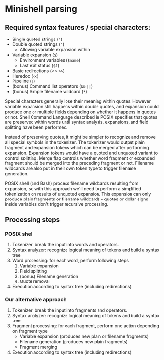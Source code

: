 
# Minishell parsing

## Required syntax features / special characters:

* Single quoted strings (`'`)
* Double quoted strings (`"`)
  * Allowing variable expansion within
* Variable expansion (`$`)
  * Environment variables (`$name`)
  * Last exit status (`$?`)
* Basic redirections (`<` `>` `>>`)
* Heredoc (`<<`)
* Pipeline (`|`)
* (bonus) Command list operators (`&&` `||`)
* (bonus) Simple filename wildcard (`*`)

Special characters generally lose their meaning within quotes.
However variable expansion still happens within double quotes, and expansion could produce one or multiple fields depending on whether it happens in quotes or not.
Shell Command Language described in POSIX specifies that quotes are preserved within words until syntax analysis, expansions, and field splitting have been performed.

Instead of preserving quotes, it might be simpler to recognize and remove all special symbols in the tokenizer.
The tokenizer would output plain fragment and expansion tokens which can be merged after performing expansion.
Expansion tokens would have a quoted and unquoted variant to control splitting.
Merge flag controls whether word fragment or expanded fragment should be merged into the preceding fragment or not.
Filename wildcards are also put in their own token type to trigger filename generation.

POSIX shell (and Bash) process filename wildcards resulting from expansion, so with this approach we'll need to perform a simplified tokenization on results of unquoted expansion.
This expansion can only produce plain fragments or filename wildcards - quotes or dollar signs inside variables don't trigger recursive processing.

## Processing steps

### POSIX shell

1. Tokenizer: break the input into words and operators.
2. Syntax analyzer: recognize logical meaning of tokens and build a syntax tree
3. Word processing: for each word, perform following steps
    1. Variable expansion
    2. Field splitting
    3. (bonus) Filename generation
    4. Quote removal
4. Execution according to syntax tree (including redirections)

### Our alternative approach

1. Tokenizer: break the input into fragments and operators.
2. Syntax analyzer: recognize logical meaning of tokens and build a syntax tree
3. Fragment processing: for each fragment, perform one action depending on fragment type
    * Variable expansion (produces new plain or filename fragments)
    * Filename generation (produces new plain fragments)
    * Fragment merging
4. Execution according to syntax tree (including redirections)
